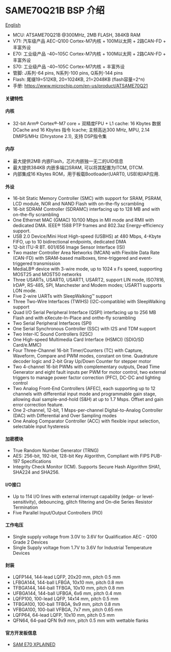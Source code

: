 # SAME70Q21B BSP 介绍

[English](README.md) 
- MCU: ATSAME70Q21B @300MHz, 2MB FLASH, 384KB RAM
- V71: 汽车级产品 AEC-Q100 Cortex-M7内核 + 100M以太网 + 2路CAN-FD + 丰富外设
- E70: 工业级产品 -40~105C Cortex-M7内核 + 100M以太网 + 2路CAN-FD + 丰富外设
- S70: 工业级产品 -40~105C Cortex-M7内核 + 丰富外设
- 管脚: J系列-64 pins, N系列-100 pins, Q系列-144 pins
- Flash: 尾缀19=512KB, 20=1024KB, 21=2048KB (flash容量=2^n)
- 手册: <https://www.microchip.com/en-us/product/ATSAME70Q21>

#### 关键特性

#### 内核
  - 32-bit Arm® Cortex®-M7 core + 双精度FPU + L1 cache: 16 Kbytes 数据DCache and 16 Kbytes 指令 Icache; 主频高达300 MHz, MPU, 2.14 DMIPS/MHz (Dhrystone 2.1), 支持 DSP指令集

#### 内存
  - 最大提供2MB 内嵌Flash，芯片内嵌独一无二的UID信息
  - 最大提供384KB 内嵌多端口SRAM, 可以将其配置为ITCM, DTCM.
  - 内部集成16 Kbytes ROM，用于板载Bootloader(UART0, USB)和IAP应用.
  
####  外设
  - 16-bit Static Memory Controller (SMC) with support for SRAM, PSRAM, LCD module, NOR and NAND Flash with on-the-fly scrambling
  - 16-bit SDRAM Controller (SDRAMC) interfacing up to 128 MB and with on-the-fly scrambling
  - One Ethernet MAC (GMAC) 10/100 Mbps in MII mode and RMII with dedicated DMA. IEEE® 1588 PTP frames and 802.3az Energy-efficiency support.
  - USB 2.0 Device/Mini Host High-speed (USBHS) at 480 Mbps, 4-Kbyte FIFO, up to 10 bidirectional endpoints, dedicated DMA
  - 12-bit ITU-R BT. 601/656 Image Sensor Interface (ISI)
  - Two master Controller Area Networks (MCAN) with Flexible Data Rate (CAN-FD) with SRAM-based mailboxes, time-triggered and event-triggered transmission
  - MediaLB® device with 3-wire mode, up to 1024 x Fs speed, supporting MOST25 and MOST50 networks
  - Three USARTs, USART0, USART1, USART2, support LIN mode, ISO7816, IrDA®, RS-485, SPI, Manchester and Modem modes; USART1 supports LON mode.
  - Five 2-wire UARTs with SleepWalking™ support
  - Three Two-Wire Interfaces (TWIHS) (I2C-compatible) with SleepWalking support
  - Quad I/O Serial Peripheral Interface (QSPI) interfacing up to 256 MB Flash and with eXecute-In-Place and onthe-fly scrambling
  - Two Serial Peripheral Interfaces (SPI)
  - One Serial Synchronous Controller (SSC) with I2S and TDM support
  - Two Inter-IC Sound Controllers (I2SC)
  - One High-speed Multimedia Card Interface (HSMCI) (SDIO/SD Card/e.MMC)
  - Four Three-Channel 16-bit Timer/Counters (TC) with Capture, Waveform, Compare and PWM modes, constant on time. Quadrature decoder logic and 2-bit Gray Up/Down Counter for stepper motor
  - Two 4-channel 16-bit PWMs with complementary outputs, Dead Time Generator and eight fault inputs per PWM for motor control, two external triggers to manage power factor correction (PFC), DC-DC and lighting control
  - Two Analog Front-End Controllers (AFEC), each supporting up to 12 channels with differential input mode and programmable gain stage, allowing dual sample-and-hold (S&H) at up to 1.7 Msps. Offset and gain error correction feature.
  - One 2-channel, 12-bit, 1 Msps-per-channel Digital-to-Analog Controller (DAC) with Differential and Over Sampling modes
  - One Analog Comparator Controller (ACC) with flexible input selection, selectable input hysteresis

#### 加密模块
  - True Random Number Generator (TRNG)
  - AES: 256-bit, 192-bit, 128-bit Key Algorithm, Compliant with FIPS PUB-197 Specifications
  - Integrity Check Monitor (ICM). Supports Secure Hash Algorithm SHA1, SHA224 and SHA256.

#### I/O接口
  - Up to 114 I/O lines with external interrupt capability (edge- or level-sensitivity), debouncing, glitch filtering and On-die Series Resistor Termination
  - Five Parallel Input/Output Controllers (PIO)

#### 工作电压
  - Single supply voltage from 3.0V to 3.6V for Qualification AEC - Q100 Grade 2 Devices
  - Single Supply voltage from 1.7V to 3.6V for Industrial Temperature Devices

#### 封装
  - LQFP144, 144-lead LQFP, 20x20 mm, pitch 0.5 mm
  - LFBGA144, 144-ball LFBGA, 10x10 mm, pitch 0.8 mm
  - TFBGA144, 144-ball TFBGA, 10x10 mm, pitch 0.8 mm
  - UFBGA144, 144-ball UFBGA, 6x6 mm, pitch 0.4 mm
  - LQFP100, 100-lead LQFP, 14x14 mm, pitch 0.5 mm
  - TFBGA100, 100-ball TFBGA, 9x9 mm, pitch 0.8 mm
  - VFBGA100, 100-ball VFBGA, 7x7 mm, pitch 0.65 mm
  - LQFP64, 64-lead LQFP, 10x10 mm, pitch 0.5 mm
  - QFN64, 64-pad QFN 9x9 mm, pitch 0.5 mm with wettable flanks

#### 官方开发板信息
- [SAM E70 XPLAINED](https://www.microchip.com/en-us/development-tool/ATSAME70-XPLD)
